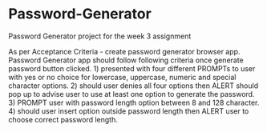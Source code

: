# Password-Generator
Password Generator project for the week 3 assignment 

As per Acceptance Criteria - create password generator browser app.
Password Generator app should follow following criteria once generate password button clicked.
    1) presented with four different PROMPTs to user with yes or no choice for lowercase, uppercase, numeric and special character options.
    2) should user denies all four options then ALERT should pop up to advise user to use at least one option to generate the password.
    3) PROMPT user with password length option between 8 and 128 character.
    4) should user insert option outside password length then ALERT user to choose correct password length.
    